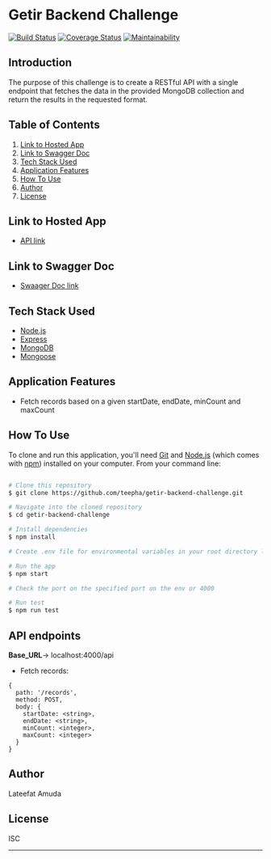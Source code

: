 # Getir Backend Challenge
[![Build Status](https://travis-ci.com/teepha/getir-backend-challenge.svg?branch=development)](https://travis-ci.com/teepha/getir-backend-challenge)
[![Coverage Status](https://coveralls.io/repos/github/teepha/getir-backend-challenge/badge.svg?branch=development)](https://coveralls.io/github/teepha/getir-backend-challenge?branch=development)
[![Maintainability](https://api.codeclimate.com/v1/badges/79e86b0d10aad37bbd69/maintainability)](https://codeclimate.com/github/teepha/getir-backend-challenge/maintainability)

## Introduction

The purpose of this challenge is to create a RESTful API with a single endpoint that fetches the data in the provided MongoDB collection and return the results in the requested format.

## Table of Contents

1. <a href="#link-to-hosted-app">Link to Hosted App</a>
2. <a href="#link-to-swagger-doc">Link to Swagger Doc</a>
3. <a href="#tech-stack-used">Tech Stack Used</a>
4. <a href="#application-features">Application Features</a>
5. <a href="#how-to-use">How To Use</a>
6. <a href="#author">Author</a>
7. <a href="#license">License</a>

## Link to Hosted App

- [API link](http://ec2-54-146-235-232.compute-1.amazonaws.com/api/)

## Link to Swagger Doc

- [Swaager Doc link](http://54.146.235.232/api-docs/)

## Tech Stack Used

- [Node.js](https://nodejs.org/)
- [Express](https://expressjs.com/)
- [MongoDB](https://www.mongodb.com/)
- [Mongoose](https://mongoosejs.com/)

## Application Features

- Fetch records based on a given startDate, endDate, minCount and maxCount

## How To Use

To clone and run this application, you'll need [Git](https://git-scm.com) and [Node.js](https://nodejs.org/en/download/) (which comes with [npm](http://npmjs.com)) installed on your computer. From your command line:

```bash

# Clone this repository
$ git clone https://github.com/teepha/getir-backend-challenge.git

# Navigate into the cloned repository
$ cd getir-backend-challenge

# Install dependencies
$ npm install

# Create .env file for environmental variables in your root directory like the sample.env file and provide the keys

# Run the app
$ npm start

# Check the port on the specified port on the env or 4000

# Run test
$ npm run test
```

## API endpoints

**Base_URL**-> localhost:4000/api

  - Fetch records:
    
  ```
  {
    path: '/records',
    method: POST,
    body: {
      startDate: <string>,
      endDate: <string>,
      minCount: <integer>,
      maxCount: <integer>
    }
  } 
  ```
 

## Author

Lateefat Amuda

## License

ISC

---
